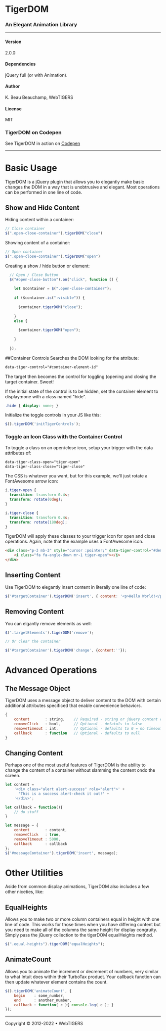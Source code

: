 # TigerDOM
### An Elegant Animation Library

<hr>

#### Version
2.0.0

#### Dependencies
jQuery full (or with Animation).

#### Author
K. Beau Beauchamp, WebTIGERS

#### License
MIT

### TigerDOM on Codepen
See TigerDOM in action on [Codepen](https://codepen.io/webtigers/pen/wvPNyOa)

<hr>

# Basic Usage
TigerDOM is a jQuery plugin that allows you to elegantly make basic changes the DOM in a way that is unobtrusive 
and elegant. Most operations can be performed in one line of code.

## Show and Hide Content

Hiding content within a container:
```javascript
// Close container
$(".open-close-container").tigerDOM("close")
```

Showing content of a container:
```javascript
// Open container
$(".open-close-container").tigerDOM("open")
```
Creating a show / hide button or element:
```javascript
  // Open / Close Button
  $("#open-close-button").on("click", function () {
      
    let $container = $(".open-close-container");
    
    if ($container.is(":visible")) {
        
      $container.tigerDOM("close");
      
    } 
    else {
        
      $container.tigerDOM("open");
      
    }
    
  });
```

##Container Controls
Searches the DOM looking for the attribute:
````html 
data-tiger-control="#container-element-id"
```` 
The target then becomes the control for toggling (opening and closing the target container. Sweet!
 
If the initial state of the control is to be hidden, set the container element to display:none
with a class named "hide".
```css
.hide { display: none; }
``` 
Initialize the toggle controls in your JS like this:
```javascript
$().tigerDOM('initTigerControls');
``` 
### Toggle an Icon Class with the Container Control 
To toggle a class on an open/close icon, setup your trigger with the data attributes of:
```html
data-tiger-class-open="tiger-open" 
data-tiger-class-close="tiger-close"
```
The CSS is whatever you want, but for this example, we'll just rotate a FontAwesome arrow icon:
````css
i.tiger-open {
  transition: transform 0.4s;
  transform: rotate(0deg);
}

i.tiger-close {
  transition: transform 0.4s;
  transform: rotate(180deg);
}
````
TigerDOM will apply these classes to your trigger icon for open and close operations. Again, note that the example uses a 
FontAwesome icon.
```html
<div class="p-3 mb-3" style="cursor :pointer;" data-tiger-control="#demo-container" data-tiger-class-open="tiger-open" data-tiger-class-close="tiger-close">
    <i class="fa fa-angle-down mr-1 tiger-open"></i>
</div>
``` 

## Inserting Content
Use TigerDOM to elegantly insert content in literally one line of code:
````javascript
$('#targetContainer').tigerDOM('insert', { content: '<p>Hello World!</p>' });
````

## Removing Content
You can elgantly remove elements as well:
```javascript
$('.targetElements').tigerDOM('remove');

// Or clear the container

$('#targetContainer').tigerDOM('change', {content:''});
```

# Advanced Operations

## The Message Object
TigerDOM uses a message object to deliver content to the DOM with certain additional attributes specificed 
that enable convenience behaviors.
```javascript
{ 
    content       : string,    // Required - string or jQuery content object
    removeClick   : bool,      // Optional - defatuls to false
    removeTimeout : int,       // Optional - defaults to 0 = no timeout
    callback      : function   // Optional - defaults to null
}
```

## Changing Content
Perhaps one of the most useful features of TigerDOM is the ability to change the content of a container without 
slamming the content ondo the screen.

```javascript
let content = 
    '<div class="alert alert-success" role="alert">' +
      'This is a success alert-check it out!' +
    '</div>';

let callback = function(){ 
    // do stuff
}

let message = { 
    content       : content,
    removeClick   : true,
    removeTimeout : 5000,
    callback      : callback
};
$('#messageContainer').tigerDOM('insert', message);
```

# Other Utilities
Aside from common display animations, TigerDOM also includes a few other niceties, like:
## EqualHeights
Allows you to make two or more column containers equal in height with one line of code. This works for those times
when you have differing content but you need to make all of the columns the same height for display congruity. 
Simply pass the jQuery collection to the tigerDOM equalHeights method.
```javascript
$(".equal-heights").tigerDOM("equalHeights");
```

## AnimateCount
Allows you to animate the increment or decrement of numbers, very similar to what Intuit does within their 
TurboTax product. Your callback function can then update whatever element contains the count.

```javascript
$().tigerDOM('animateCount', {
    begin    : some_number,
    end      : another_number, 
    callback : function( c ){ console.log( c ); }
});
```
<hr>
Copyright &copy; 2012-2022 &bull; WebTIGERS
